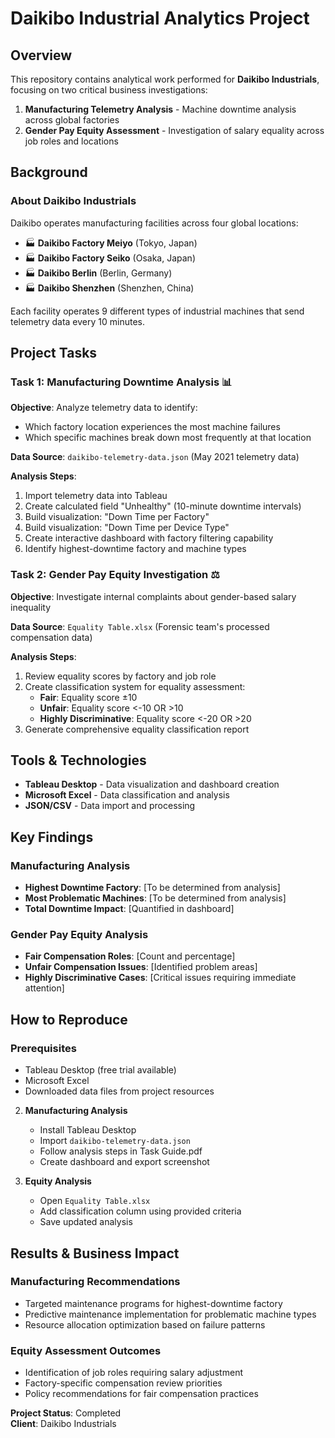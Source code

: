 # Daikibo Industrial Analytics Project

## Overview

This repository contains analytical work performed for **Daikibo Industrials**, focusing on two critical business investigations:

1. **Manufacturing Telemetry Analysis** - Machine downtime analysis across global factories
2. **Gender Pay Equity Assessment** - Investigation of salary equality across job roles and locations

## Background

### About Daikibo Industrials

Daikibo operates manufacturing facilities across four global locations:
- 🏭 **Daikibo Factory Meiyo** (Tokyo, Japan)
- 🏭 **Daikibo Factory Seiko** (Osaka, Japan)  
- 🏭 **Daikibo Berlin** (Berlin, Germany)
- 🏭 **Daikibo Shenzhen** (Shenzhen, China)

Each facility operates 9 different types of industrial machines that send telemetry data every 10 minutes.

## Project Tasks

### Task 1: Manufacturing Downtime Analysis 📊

**Objective**: Analyze telemetry data to identify:
- Which factory location experiences the most machine failures
- Which specific machines break down most frequently at that location

**Data Source**: `daikibo-telemetry-data.json` (May 2021 telemetry data)

**Analysis Steps**:
1. Import telemetry data into Tableau
2. Create calculated field "Unhealthy" (10-minute downtime intervals)
3. Build visualization: "Down Time per Factory" 
4. Build visualization: "Down Time per Device Type"
5. Create interactive dashboard with factory filtering capability
6. Identify highest-downtime factory and machine types

### Task 2: Gender Pay Equity Investigation ⚖️

**Objective**: Investigate internal complaints about gender-based salary inequality

**Data Source**: `Equality Table.xlsx` (Forensic team's processed compensation data)

**Analysis Steps**:
1. Review equality scores by factory and job role
2. Create classification system for equality assessment:
   - **Fair**: Equality score ±10
   - **Unfair**: Equality score <-10 OR >10  
   - **Highly Discriminative**: Equality score <-20 OR >20
3. Generate comprehensive equality classification report

## Tools & Technologies

- **Tableau Desktop** - Data visualization and dashboard creation
- **Microsoft Excel** - Data classification and analysis
- **JSON/CSV** - Data import and processing


## Key Findings

### Manufacturing Analysis
- **Highest Downtime Factory**: [To be determined from analysis]
- **Most Problematic Machines**: [To be determined from analysis]
- **Total Downtime Impact**: [Quantified in dashboard]

### Gender Pay Equity Analysis
- **Fair Compensation Roles**: [Count and percentage]
- **Unfair Compensation Issues**: [Identified problem areas]
- **Highly Discriminative Cases**: [Critical issues requiring immediate attention]

## How to Reproduce

### Prerequisites
- Tableau Desktop (free trial available)
- Microsoft Excel
- Downloaded data files from project resources

2. **Manufacturing Analysis**
   - Install Tableau Desktop
   - Import `daikibo-telemetry-data.json`
   - Follow analysis steps in Task Guide.pdf
   - Create dashboard and export screenshot

3. **Equity Analysis**
   - Open `Equality Table.xlsx`
   - Add classification column using provided criteria
   - Save updated analysis

## Results & Business Impact

### Manufacturing Recommendations
- Targeted maintenance programs for highest-downtime factory
- Predictive maintenance implementation for problematic machine types
- Resource allocation optimization based on failure patterns

### Equity Assessment Outcomes  
- Identification of job roles requiring salary adjustment
- Factory-specific compensation review priorities
- Policy recommendations for fair compensation practices

**Project Status**: Completed  
**Client**: Daikibo Industrials
